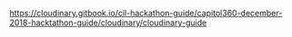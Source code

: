 https://cloudinary.gitbook.io/cil-hackathon-guide/capitol360-december-2018-hacktathon-guide/cloudinary/cloudinary-guide